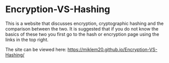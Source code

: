 # Encryption-VS-Hashing
This is a website that discusses encryption, cryptographic hashing and the comparison between the two. It is suggested that if you do not know the basics of these two you first go to the hash or encryption page using the links in the top right.

The site can be viewed here: https://miklem20.github.io/Encryption-VS-Hashing/
